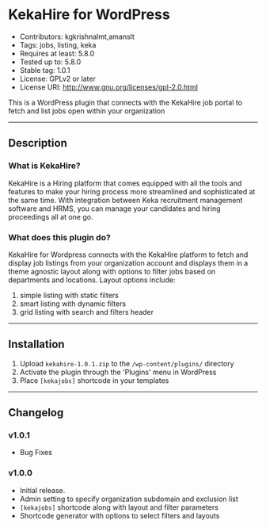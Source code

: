 # KekaHire for WordPress
* Contributors: kgkrishnalmt,amanslt
* Tags: jobs, listing, keka
* Requires at least: 5.8.0
* Tested up to: 5.8.0
* Stable tag: 1.0.1
* License: GPLv2 or later
* License URI: http://www.gnu.org/licenses/gpl-2.0.html

This is a WordPress plugin that connects with the KekaHire job portal to fetch and list jobs open within your organization 

---

##  Description

### What is KekaHire?

KekaHire is a Hiring platform that comes equipped with all the tools and features to make your hiring process more streamlined 
and sophisticated at the same time. With integration between Keka recruitment management software and HRMS, you can manage your 
candidates and hiring proceedings all at one go. 

### What does this plugin do?

KekaHire for Wordpress connects with the KekaHire platform to fetch and display job listings from your organization account and displays
them in a theme agnostic layout along with options to filter jobs based on departments and locations. Layout options include:
1. simple listing with static filters
1. smart listing with dynamic filters
1. grid listing with search and filters header

---

## Installation 

1. Upload `kekahire-1.0.1.zip` to the `/wp-content/plugins/` directory
1. Activate the plugin through the 'Plugins' menu in WordPress
1. Place `[kekajobs]` shortcode in your templates

---

## Changelog 

### v1.0.1
* Bug Fixes

### v1.0.0
* Initial release.
* Admin setting to specify organization subdomain and exclusion list
* `[kekajobs]` shortcode along with layout and filter parameters
* Shortcode generator with options to select filters and layouts
